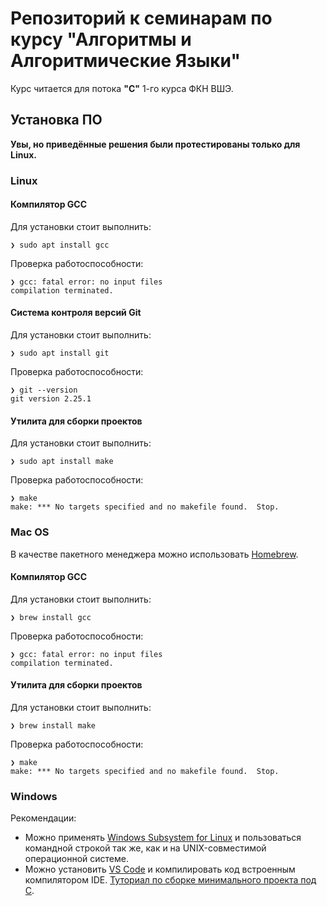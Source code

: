 # Репозиторий к семинарам по курсу "Алгоритмы и Алгоритмические Языки"

Курс читается для потока **"С"** 1-го курса ФКН ВШЭ.

## Установка ПО

**Увы, но приведённые решения были протестированы только для Linux.**

### Linux

#### Компилятор GCC
Для установки стоит выполнить:
```
❯ sudo apt install gcc
```

Проверка работоспособности:
```
❯ gcc: fatal error: no input files
compilation terminated.
```

#### Система контроля версий Git
Для установки стоит выполнить:
```
❯ sudo apt install git
```

Проверка работоспособности:
```
❯ git --version
git version 2.25.1
```

#### Утилита для сборки проектов
Для установки стоит выполнить:
```
❯ sudo apt install make
```

Проверка работоспособности:
```
❯ make
make: *** No targets specified and no makefile found.  Stop.
```

### Mac OS

В качестве пакетного менеджера можно использовать [Homebrew](https://docs.brew.sh/Homebrew-on-Linux).

#### Компилятор GCC
Для установки стоит выполнить:
```
❯ brew install gcc
```

Проверка работоспособности:
```
❯ gcc: fatal error: no input files
compilation terminated.
```

#### Утилита для сборки проектов
Для установки стоит выполнить:
```
❯ brew install make
```

Проверка работоспособности:
```
❯ make
make: *** No targets specified and no makefile found.  Stop.
```

### Windows

Рекомендации:
- Можно применять [Windows Subsystem for Linux](https://learn.microsoft.com/en-us/windows/wsl/install) и пользоваться командной строкой так же, как и на UNIX-совместимой операционной системе.
- Можно установить [VS Code](https://code.visualstudio.com/) и компилировать код встроенным компилятором IDE. [Туториал по сборке минимального проекта под C](https://code.visualstudio.com/docs/languages/cpp).
